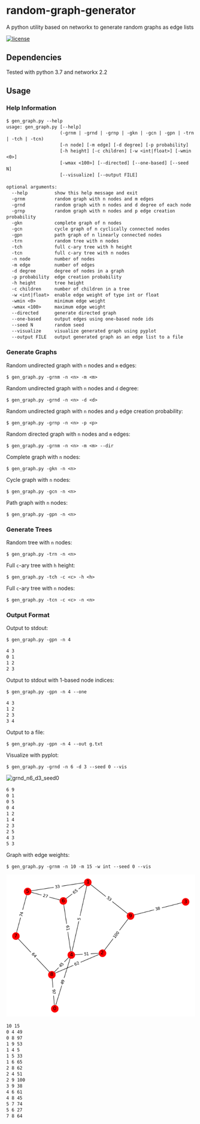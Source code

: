 # random-graph-generator
A python utility based on networkx to generate random graphs as edge lists

[![license](https://img.shields.io/github/license/DAVFoundation/captain-n3m0.svg?style=flat-square)](https://github.com/DAVFoundation/captain-n3m0/blob/master/LICENSE)

## Dependencies
Tested with python 3.7 and networkx 2.2

## Usage

### Help Information
```
$ gen_graph.py --help
usage: gen_graph.py [--help]
                    (-grnm | -grnd | -grnp | -gkn | -gcn | -gpn | -trn | -tch | -tcn)
                    [-n node] [-m edge] [-d degree] [-p probability]
                    [-h height] [-c children] [-w <int|float>] [-wmin <0>]
                    [-wmax <100>] [--directed] [--one-based] [--seed N]
                    [--visualize] [--output FILE]

optional arguments:
  --help          show this help message and exit
  -grnm           random graph with n nodes and m edges
  -grnd           random graph with n nodes and d degree of each node
  -grnp           random graph with n nodes and p edge creation probability
  -gkn            complete graph of n nodes
  -gcn            cycle graph of n cyclically connected nodes
  -gpn            path graph of n linearly connected nodes
  -trn            random tree with n nodes
  -tch            full c-ary tree with h height
  -tcn            full c-ary tree with n nodes
  -n node         number of nodes
  -m edge         number of edges
  -d degree       degree of nodes in a graph
  -p probability  edge creation probability
  -h height       tree height
  -c children     number of children in a tree
  -w <int|float>  enable edge weight of type int or float
  -wmin <0>       minimum edge weight
  -wmax <100>     maximum edge weight
  --directed      generate directed graph
  --one-based     output edges using one-based node ids
  --seed N        random seed
  --visualize     visualize generated graph using pyplot
  --output FILE   output generated graph as an edge list to a file
```

### Generate Graphs

Random undirected graph with `n` nodes and `m` edges:
```
$ gen_graph.py -grnm -n <n> -m <m>
```
Random undirected graph with `n` nodes and `d` degree:
```
$ gen_graph.py -grnd -n <n> -d <d>
```
Random undirected graph with `n` nodes and `p` edge creation probability:
```
$ gen_graph.py -grnp -n <n> -p <p>
```
Random directed graph with `n` nodes and `m` edges:
```
$ gen_graph.py -grnm -n <n> -m <m> --dir
```
Complete graph with `n` nodes:
```
$ gen_graph.py -gkn -n <n>
```
Cycle graph with `n` nodes:
```
$ gen_graph.py -gcn -n <n>
```
Path graph with `n` nodes:
```
$ gen_graph.py -gpn -n <n>
```

### Generate Trees
Random tree with `n` nodes:
```
$ gen_graph.py -trn -n <n>
```
Full `c`-ary tree with `h` height:
```
$ gen_graph.py -tch -c <c> -h <h>
```
Full `c`-ary tree with `n` nodes:
```
$ gen_graph.py -tcn -c <c> -n <n>
```

### Output Format
Output to stdout:
```
$ gen_graph.py -gpn -n 4
```
```
4 3
0 1
1 2
2 3
```
Output to stdout with 1-based node indices:
```
$ gen_graph.py -gpn -n 4 --one
```
```
4 3
1 2
2 3
3 4
```
Output to a file:
```
$ gen_graph.py -gpn -n 4 --out g.txt
```
Visualize with pyplot:
```
$ gen_graph.py -grnd -n 6 -d 3 --seed 0 --vis
```
![grnd_n6_d3_seed0](grnd_n6_d3_seed0.png)
```
6 9
0 1
0 5
0 4
1 2
1 4
2 3
2 5
4 3
5 3
```
Graph with edge weights:
```
$ gen_graph.py -grnm -n 10 -m 15 -w int --seed 0 --vis
```
![grnm_n10_m15_wint_seed0](grnm_n10_m15_wint_seed0.png)
```
10 15
0 4 49
0 8 97
1 9 53
1 4 5
1 5 33
1 6 65
2 8 62
2 4 51
2 9 100
3 9 38
4 6 61
4 8 45
5 7 74
5 6 27
7 8 64
```

